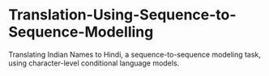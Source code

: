 # Translation-Using-Sequence-to-Sequence-Modelling
Translating Indian Names to Hindi, a sequence-to-sequence modeling task, using character-level conditional language models.
